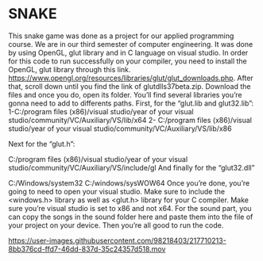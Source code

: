 # SNAKE
This snake game was done as a project for our applied programming course. We are in our third semester of computer engineering. It was done by using OpenGL, glut library and in C language on visual studio. In order for this code to run successfully on your compiler, you need to install the OpenGL, glut library through this link. https://www.opengl.org/resources/libraries/glut/glut_downloads.php. After that, scroll down until you find the link of glutdlls37beta.zip. Download the files and once you do, open its folder. You’ll find several libraries you’re gonna need to add to differents paths. First, for the “glut.lib and glut32.lib”: 1-C:/program files (x86)/visual studio/year of your visual studio/community/VC/Auxiliary/VS/lib/x64 2- C:/program files (x86)/visual studio/year of your visual studio/community/VC/Auxiliary/VS/lib/x86

Next for the “glut.h”:

C:/program files (x86)/visual studio/year of your visual studio/community/VC/Auxiliary/VS/include/gl
And finally for the “glut32.dll”

C:/Windows/system32
C:/windows/sysWOW64
Once you’re done, you’re going to need to open your visual studio. Make sure to include the <windows.h> library as well as <glut.h> library for your C compiler. Make sure you’re visual studio is set to x86 and not x64. For the sound part, you can copy the songs in the sound folder here and paste them into the file of your project on your device. Then you’re all good to run the code. 


https://user-images.githubusercontent.com/98218403/217710213-8bb376cd-ffd7-46dd-837d-35c24357d518.mov

